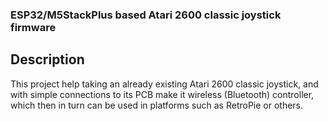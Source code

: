 ### ESP32/M5StackPlus based Atari 2600 classic joystick firmware

## Description
This project help taking an already existing Atari 2600 classic joystick, and with simple connections to its PCB make it wireless (Bluetooth) controller, which then in turn can be used in platforms such as RetroPie or others.

